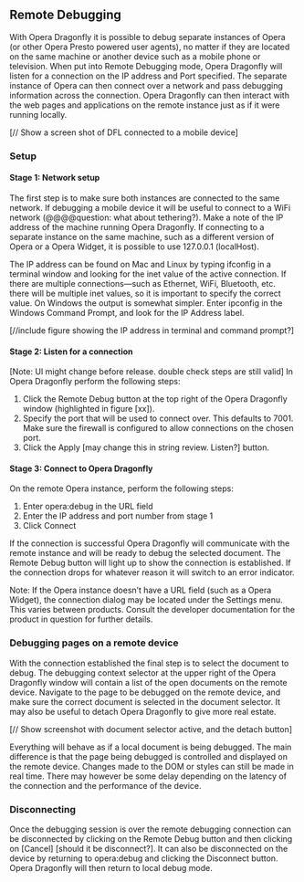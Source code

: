 ## Remote Debugging ##

With Opera Dragonfly it is possible to debug separate instances of Opera (or other Opera Presto powered user agents), no matter if they are located on the same machine or another device such as a mobile phone or television. When put into Remote Debugging mode, Opera Dragonfly will listen for a connection on the IP address and Port specified. The separate instance of Opera can then connect over a network and pass debugging information across the connection. Opera Dragonfly can then interact with the web pages and applications on the remote instance just as if it were running locally.

[// Show a screen shot of DFL connected to a mobile device]

### Setup ###

#### Stage 1: Network setup ####

The first step is to make sure both instances are connected to the same network. If debugging a mobile device it will be useful to connect to a WiFi network (@@@@question: what about tethering?). Make a note of the IP address of the machine running Opera Dragonfly. If connecting to a separate instance on the same machine, such as a different version of Opera or a Opera Widget, it is possible to use 127.0.0.1 (localHost).

The IP address can be found on Mac and Linux by typing ifconfig in a terminal window and looking for the inet value of the active connection. If there are  multiple connections—such as Ethernet, WiFi, Bluetooth, etc. there will be multiple inet values, so it is important to specify the correct value. On Windows the output is somewhat simpler. Enter ipconfig in the Windows Command Prompt, and look for the IP Address label.

[//include figure showing the IP address in terminal and command prompt?]

#### Stage 2: Listen for a connection ####
[Note: UI might change before release. double check steps are still valid]
In Opera Dragonfly perform the following steps:
1. Click the Remote Debug button at the top right of the Opera Dragonfly window (highlighted in figure [xx]).
2. Specify the port that will be used to connect over. This defaults to 7001. Make sure the firewall is configured to allow connections on the chosen port.
3. Click the Apply [may change this in string review. Listen?] button.

#### Stage 3: Connect to Opera Dragonfly ####

On the remote Opera instance, perform the following steps:
1. Enter opera:debug in the URL field
2. Enter the IP address and port number from stage 1
3. Click Connect

If the connection is successful Opera Dragonfly will communicate with the remote instance and will be ready to debug the selected document. The Remote Debug button will light up to show the connection is established. If the connection drops for whatever reason it will switch to an error indicator.

Note: If the Opera instance doesn’t have a URL field (such as a Opera Widget), the connection dialog may be located under the Settings menu. This varies between products. Consult the developer documentation for the product in question for further details.

### Debugging pages on a remote device ###

With the connection established the final step is to select the document to debug. The debugging context selector at the upper right of the Opera Dragonfly window will contain a list of the open documents on the remote device. Navigate to the page to be debugged on the remote device, and make sure the correct document is selected in the document selector. It may also be useful to detach Opera Dragonfly to give more real estate.

[// Show screenshot with document selector active, and the detach button]

Everything will behave as if a local document is being debugged. The main difference is that the page being debugged is controlled and displayed on the remote device. Changes made to the DOM or styles can still be made in real time. There may however be some delay depending on the latency of the connection and the performance of the device. 

### Disconnecting ###

Once the debugging session is over the remote debugging connection can be disconnected by clicking on the Remote Debug button and then clicking on [Cancel] [should it be disconnect?]. It can also be disconnected on the device by returning to opera:debug and clicking the Disconnect button. Opera Dragonfly will then return to local debug mode. 